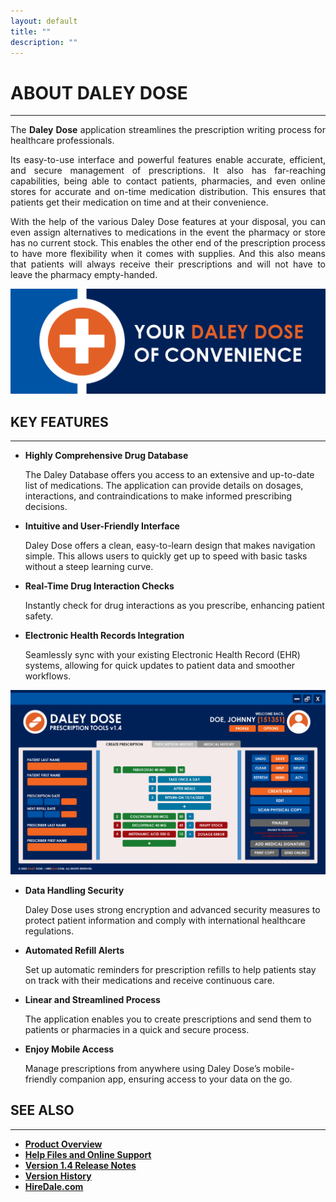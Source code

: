 ```yaml
---
layout: default
title: ""
description: ""
---
```


# **ABOUT DALEY DOSE**
---
<p style="text-align: justify;">
The <strong>Daley Dose</strong> application streamlines the prescription writing process for healthcare professionals.
</p>

<p style="text-align: justify;">
Its easy-to-use interface and powerful features enable accurate, efficient, and secure management of prescriptions. It also has far-reaching capabilities, being able to contact patients, pharmacies, and even online stores for accurate and on-time medication distribution. This ensures that patients get their medication on time and at their convenience.
</p>

<p style="text-align: justify;">
With the help of the various Daley Dose features at your disposal, you can even assign alternatives to medications in the event the pharmacy or store has no current stock. This enables the other end of the prescription process to have more flexibility when it comes with supplies. And this also means that patients will always receive their prescriptions and will not have to leave the pharmacy empty-handed.
</p>

![Slogan](/assets/images/daley-dose-banner-2.png)

## **KEY FEATURES**
---
- **Highly Comprehensive Drug Database**

  The Daley Database offers you access to an extensive and up-to-date list of medications. The application can provide details on dosages, interactions, and contraindications to make informed prescribing decisions. 

- **Intuitive and User-Friendly Interface**

  Daley Dose offers a clean, easy-to-learn design that makes navigation simple. This allows users to quickly get up to speed with basic tasks without a steep learning curve. 

- **Real-Time Drug Interaction Checks**

  Instantly check for drug interactions as you prescribe, enhancing patient safety. 

- **Electronic Health Records Integration**

  Seamlessly sync with your existing Electronic Health Record (EHR) systems, allowing for quick updates to patient data and smoother workflows. 

![Main Screen with Errors](/assets/images/daley-dose-home-window-error.png)

- **Data Handling Security**

  Daley Dose uses strong encryption and advanced security measures to protect patient information and comply with international healthcare regulations. 

- **Automated Refill Alerts**

  Set up automatic reminders for prescription refills to help patients stay on track with their medications and receive continuous care. 

- **Linear and Streamlined Process**

  The application enables you to create prescriptions and send them to patients or pharmacies in a quick and secure process. 

- **Enjoy Mobile Access**

  Manage prescriptions from anywhere using Daley Dose’s mobile-friendly companion app, ensuring access to your data on the go. 

## **SEE ALSO**
---
- [**Product Overview**](https://hiredale.github.io/daleydose/)
- [**Help Files and Online Support**](/daleydose/help-files)
- [**Version 1.4 Release Notes**](/daleydose/release-notes-v1.4)
- [**Version History**](/daleydose/version-history)
- [**HireDale.com**](https://hiredale.github.io)
